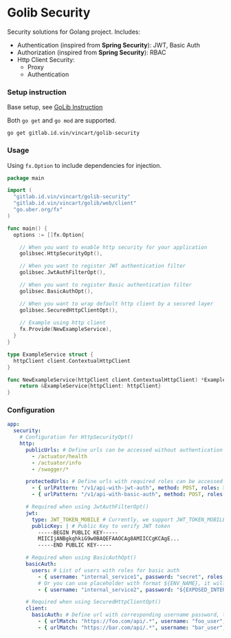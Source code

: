 # Golib Security

Security solutions for Golang project. Includes: 
* Authentication (inspired from **Spring Security**): JWT, Basic Auth
* Authorization (inspired from **Spring Security**): RBAC
* Http Client Security:
  * Proxy
  * Authentication

### Setup instruction

Base setup, see [GoLib Instruction](https://gitlab.id.vin/vincart/golib/-/blob/develop/README.md)

Both `go get` and `go mod` are supported.

```shell
go get gitlab.id.vin/vincart/golib-security
```

### Usage

Using `fx.Option` to include dependencies for injection.

```go
package main

import (
  "gitlab.id.vin/vincart/golib-security"
  "gitlab.id.vin/vincart/golib/web/client"
  "go.uber.org/fx"
)

func main() {
  options := []fx.Option{

    // When you want to enable http security for your application
    golibsec.HttpSecurityOpt(),

    // When you want to register JWT authentication filter
    golibsec.JwtAuthFilterOpt(),

    // When you want to register Basic authentication filter
    golibsec.BasicAuthOpt(),

    // When you want to wrap default http client by a secured layer
    golibsec.SecuredHttpClientOpt(),
	
    // Example using http client
    fx.Provide(NewExampleService),
  }
}

type ExampleService struct {
  httpClient client.ContextualHttpClient
}

func NewExampleService(httpClient client.ContextualHttpClient) *ExampleService {
	return &ExampleService{httpClient: httpClient}
}
```

### Configuration

```yaml
app:
  security:
    # Configuration for HttpSecurityOpt()
    http:
      publicUrls: # Define urls can be accessed without authentication
        - /actuator/health
        - /actuator/info
        - /swagger/*

      protectedUrls: # Define urls with required roles can be accessed with authentication
        - { urlPattern: "/v1/api-with-jwt-auth", method: POST, roles: [ "MOBILE_APP" ], unauthorizedWwwAuthenticateHeaders: [ "Bearer" ] }
        - { urlPattern: "/v1/api-with-basic-auth", method: POST, roles: [ "INTERNAL_SERVICE" ], unauthorizedWwwAuthenticateHeaders: [ "Basic" ] }

      # Required when using JwtAuthFilterOpt()
      jwt:
        type: JWT_TOKEN_MOBILE # Currently, we support JWT_TOKEN_MOBILE
        publicKey: | # Public Key to verify JWT token
          -----BEGIN PUBLIC KEY-----
          MIICIjANBgkqhkiG9w0BAQEFAAOCAg8AMIICCgKCAgE...
          -----END PUBLIC KEY-----

      # Required when using BasicAuthOpt()
      basicAuth:
        users: # List of users with roles for basic auth
          - { username: "internal_service1", password: "secret", roles: [ "INTERNAL_SERVICE" ] }
          # Or you can use placeholder with format ${ENV_NAME}, it will be replaced by environment var
          - { username: "internal_service2", password: "${EXPOSED_INTERNAL_SERVICE_PWD}", roles: [ "INTERNAL_SERVICE" ] }

      # Required when using SecuredHttpClientOpt()
      client:
        basicAuth: # Define url with corresponding username password, these credentials will be auto attached to header before execute request.
          - { urlMatch: "https://foo.com/api/.*", username: "foo_user", password: "${FOO_SERVICE_PWD}" }
          - { urlMatch: "https://bar.com/api/.*", username: "bar_user", password: "${BAR_SERVICE_PWD}" }
```